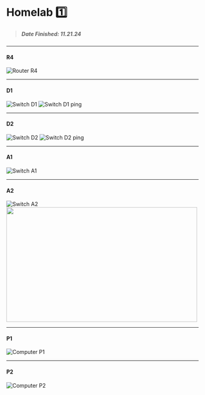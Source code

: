 # Homelab :one:
> ##### Date Finished: 11.21.24
> 
---
 #### R4
 ![Router R4](https://github.com/Amoree16/Homelab1/blob/main/Screenshots/HomeLab1/R4.png)
 
---
 #### D1
 ![Switch D1](https://github.com/Amoree16/Homelab1/blob/main/Screenshots/HomeLab1/D1.png)
 ![Switch D1 ping](https://github.com/Amoree16/Homelab1/blob/main/Screenshots/HomeLab1/D1%20ping.png)

---
 #### D2
 ![Switch D2](https://github.com/Amoree16/Homelab1/blob/main/Screenshots/HomeLab1/D2.png)
 ![Switch D2 ping](https://github.com/Amoree16/Homelab1/blob/main/Screenshots/HomeLab1/D2%20ping.png)

---
 #### A1
 ![Switch A1](https://github.com/Amoree16/Homelab1/blob/main/Screenshots/HomeLab1/A1.png)


---
 #### A2
 ![Switch A2](https://github.com/Amoree16/Homelab1/blob/main/Screenshots/HomeLab1/A2.png)
<img src ="https://github.com/Amoree16/Homelab1/blob/main/Screenshots/HomeLab1/A2ping.png" width="500" height="300">
 

---
 #### P1
 ![Computer P1](https://github.com/Amoree16/Homelab1/blob/main/Screenshots/HomeLab1/P1.png)

---
 #### P2
 ![Computer P2](https://github.com/Amoree16/Homelab1/blob/main/Screenshots/HomeLab1/P2.png)
 
 
 
 
 
